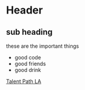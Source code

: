 # Header

## sub heading

these are the important things
* good code
* good friends
* good drink

[Talent Path LA](http://talentpathla.com/)